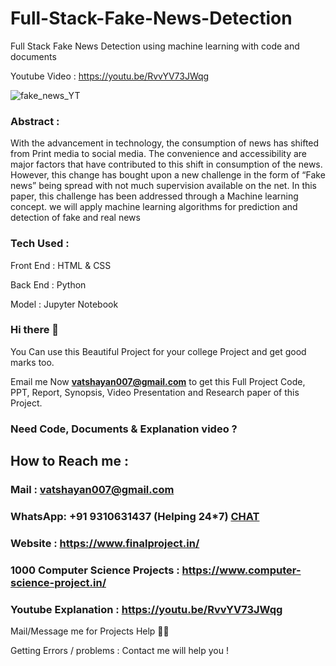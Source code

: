 # Full-Stack-Fake-News-Detection
Full Stack Fake News Detection using machine learning with code and documents

Youtube Video : https://youtu.be/RvvYV73JWqg

![fake_news_YT](https://user-images.githubusercontent.com/28294942/233419123-cecece7b-4775-4481-abb0-f4ebae8a3d5c.png)


### Abstract :
With the advancement in technology, the consumption of news has shifted from Print media to social media. The convenience and accessibility are major factors that have contributed to this shift in consumption of the news. However, this change has bought upon a new challenge in the form of “Fake news” being spread with not much supervision available on the net. In this paper, this challenge has been addressed through a Machine learning concept. we will apply machine learning algorithms for prediction and detection of fake and real news

### Tech Used :

Front End : HTML & CSS

Back End : Python 

Model : Jupyter Notebook

### Hi there 👋

You Can use this Beautiful Project for your college Project and get good marks too. 

Email me Now **vatshayan007@gmail.com** to get this Full Project Code, PPT, Report, Synopsis, Video Presentation and Research paper of this Project.

### Need Code, Documents & Explanation video ? 

## How to Reach me :

### Mail : vatshayan007@gmail.com 

### WhatsApp: **+91 9310631437** (Helping 24*7) **[CHAT](https://wa.me/message/CHWN2AHCPMAZK1)** 

### Website : https://www.finalproject.in/

### 1000 Computer Science Projects : https://www.computer-science-project.in/

### Youtube Explanation : https://youtu.be/RvvYV73JWqg

Mail/Message me for Projects Help 🙏🏻

Getting Errors / problems : Contact me will help you !
